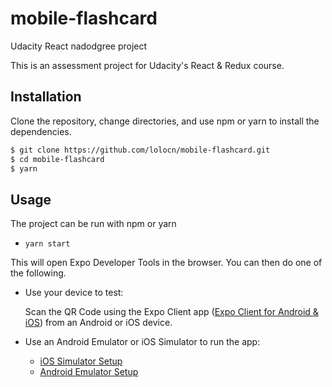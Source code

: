 # mobile-flashcard

Udacity React nadodgree project

This is an assessment project for Udacity's React & Redux course.

## Installation

Clone the repository, change directories, and use npm or yarn to install the dependencies.

```bash
$ git clone https://github.com/lolocn/mobile-flashcard.git
$ cd mobile-flashcard
$ yarn
```

## Usage

The project can be run with npm or yarn

- `yarn start`

This will open Expo Developer Tools in the browser.  You can then do one of the following.

- Use your device to test:

    Scan the QR Code using the Expo Client app ([Expo Client for Android & iOS](https://expo.io/tools#client))  from an Android or iOS device.
- Use an Android Emulator or iOS Simulator to run the app:
    - [iOS Simulator Setup](https://docs.expo.io/versions/v33.0.0/introduction/installation/#ios-simulator)
    - [Android Emulator Setup](https://docs.expo.io/versions/v33.0.0/introduction/installation/#android-emulator)
    
  
